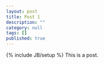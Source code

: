 ```yaml
---
layout: post
title: Post 1
description: ""
category: null
tags: []
published: true
---
```


{% include JB/setup %}
This is a post.